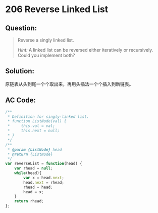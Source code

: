 # 206 Reverse Linked List

## Question:

> Reverse a singly linked list.
> 
> *Hint:*
> A linked list can be reversed either iteratively or recursively. Could you implement both?

## Solution:

原链表从头到尾一个个取出来，再用头插法一个个插入到新链表。

## AC Code:
``` javascript
/**
 * Definition for singly-linked list.
 * function ListNode(val) {
 *     this.val = val;
 *     this.next = null;
 * }
 */
/**
 * @param {ListNode} head
 * @return {ListNode}
 */
var reverseList = function(head) {
    var rhead = null;
    while(head){
        var x = head.next;
        head.next = rhead;
        rhead = head;
        head = x;
    }
    return rhead;
};
```
